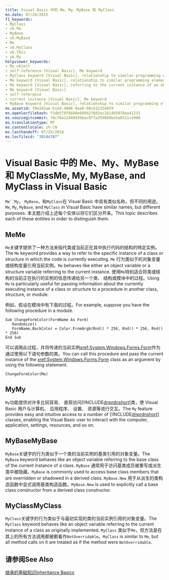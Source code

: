 ```yaml
---
title: Visual Basic 中的 Me、My、MyBase 和 MyClass
ms.date: 07/20/2015
f1_keywords:
- MyClass
- vb.Me
- MyBase
- vb.MyBase
- Me
- vb.MyClass
- vb.This
- vb.My
helpviewer_keywords:
- My object
- self-reference [Visual Basic], Me keyword
- MyClass keyword [Visual Basic], relationship to similar programming elements
- Me keyword [Visual Basic], relationship to similar programming elements
- Me keyword [Visual Basic], referring to the current instance of an object
- Me keyword [Visual Basic]
- self-reference
- current instance [Visual Basic], Me keyword
- MyBase keyword [Visual Basic], relationship to similar programming elements
ms.assetid: f8e241ae-b1ed-4886-9aa0-08c632154029
ms.openlocfilehash: f3db5f8f6688e68992f683ac1b1465078aa41231
ms.sourcegitcommit: 70c76a12449439bac0f7a359866be5a0311ce960
ms.translationtype: MT
ms.contentlocale: zh-CN
ms.lasthandoff: 07/25/2018
ms.locfileid: "39244707"
---
```

# <a name="me-my-mybase-and-myclass-in-visual-basic"></a><span data-ttu-id="e1c95-102">Visual Basic 中的 Me、My、MyBase 和 MyClass</span><span class="sxs-lookup"><span data-stu-id="e1c95-102">Me, My, MyBase, and MyClass in Visual Basic</span></span>
<span data-ttu-id="e1c95-103">`Me``My`， `MyBase`，和`MyClass`在 Visual Basic 中具有类似名称，但不同的用途。</span><span class="sxs-lookup"><span data-stu-id="e1c95-103">`Me`, `My`, `MyBase`, and `MyClass` in Visual Basic have similar names, but different purposes.</span></span> <span data-ttu-id="e1c95-104">本主题介绍上述每个实体以将它们区分开来。</span><span class="sxs-lookup"><span data-stu-id="e1c95-104">This topic describes each of these entities in order to distinguish them.</span></span>  
  
## <a name="me"></a><span data-ttu-id="e1c95-105">Me</span><span class="sxs-lookup"><span data-stu-id="e1c95-105">Me</span></span>  
 <span data-ttu-id="e1c95-106">`Me`关键字提供了一种方法来指代类或当前正在其中执行代码的结构的特定实例。</span><span class="sxs-lookup"><span data-stu-id="e1c95-106">The `Me` keyword provides a way to refer to the specific instance of a class or structure in which the code is currently executing.</span></span> <span data-ttu-id="e1c95-107">`Me` 行为类似于的对象变量或结构变量引用当前实例。</span><span class="sxs-lookup"><span data-stu-id="e1c95-107">`Me` behaves like either an object variable or a structure variable referring to the current instance.</span></span> <span data-ttu-id="e1c95-108">使用`Me`特别适合将类或结构的当前正在执行的实例的信息传递给另一个类、 结构或模块中的过程。</span><span class="sxs-lookup"><span data-stu-id="e1c95-108">Using `Me` is particularly useful for passing information about the currently executing instance of a class or structure to a procedure in another class, structure, or module.</span></span>  
  
 <span data-ttu-id="e1c95-109">例如，假设在模块中有下面的过程。</span><span class="sxs-lookup"><span data-stu-id="e1c95-109">For example, suppose you have the following procedure in a module.</span></span>  
  
```  
Sub ChangeFormColor(FormName As Form)  
   Randomize()  
   FormName.BackColor = Color.FromArgb(Rnd() * 256, Rnd() * 256, Rnd() * 256)  
End Sub  
```  
  
 <span data-ttu-id="e1c95-110">可以调用此过程，并将传递的当前实例<xref:System.Windows.Forms.Form>作为通过使用以下语句参数的类。</span><span class="sxs-lookup"><span data-stu-id="e1c95-110">You can call this procedure and pass the current instance of the <xref:System.Windows.Forms.Form> class as an argument by using the following statement.</span></span>  
  
```  
ChangeFormColor(Me)  
```  
  
## <a name="my"></a><span data-ttu-id="e1c95-111">My</span><span class="sxs-lookup"><span data-stu-id="e1c95-111">My</span></span>  
 <span data-ttu-id="e1c95-112">`My`功能提供对许多比较容易、 直观访问[!INCLUDE[dnprdnshort](~/includes/dnprdnshort-md.md)]类，使 Visual Basic 用户与计算机、 应用程序、 设置、 资源等进行交互。</span><span class="sxs-lookup"><span data-stu-id="e1c95-112">The `My` feature provides easy and intuitive access to a number of [!INCLUDE[dnprdnshort](~/includes/dnprdnshort-md.md)] classes, enabling the Visual Basic user to interact with the computer, application, settings, resources, and so on.</span></span>  
  
## <a name="mybase"></a><span data-ttu-id="e1c95-113">MyBase</span><span class="sxs-lookup"><span data-stu-id="e1c95-113">MyBase</span></span>  
 <span data-ttu-id="e1c95-114">`MyBase`关键字的行为类似于一个类的当前实例的基类引用的对象变量。</span><span class="sxs-lookup"><span data-stu-id="e1c95-114">The `MyBase` keyword behaves like an object variable referring to the base class of the current instance of a class.</span></span> <span data-ttu-id="e1c95-115">`MyBase` 通常用于访问基类成员被重写或派生类中被隐藏。</span><span class="sxs-lookup"><span data-stu-id="e1c95-115">`MyBase` is commonly used to access base class members that are overridden or shadowed in a derived class.</span></span> <span data-ttu-id="e1c95-116">`MyBase.New` 用于从派生的类构造函数中显式调用基类构造函数。</span><span class="sxs-lookup"><span data-stu-id="e1c95-116">`MyBase.New` is used to explicitly call a base class constructor from a derived class constructor.</span></span>  
  
## <a name="myclass"></a><span data-ttu-id="e1c95-117">MyClass</span><span class="sxs-lookup"><span data-stu-id="e1c95-117">MyClass</span></span>  
 <span data-ttu-id="e1c95-118">`MyClass`关键字的行为类似于与最初实现的类的当前实例引用的对象变量。</span><span class="sxs-lookup"><span data-stu-id="e1c95-118">The `MyClass` keyword behaves like an object variable referring to the current instance of a class as originally implemented.</span></span> <span data-ttu-id="e1c95-119">`MyClass` 类似于`Me`，但方法是在其上的所有方法调用都被都看作`NotOverridable`。</span><span class="sxs-lookup"><span data-stu-id="e1c95-119">`MyClass` is similar to `Me`, but all method calls on it are treated as if the method were `NotOverridable`.</span></span>  
  
## <a name="see-also"></a><span data-ttu-id="e1c95-120">请参阅</span><span class="sxs-lookup"><span data-stu-id="e1c95-120">See Also</span></span>  
 [<span data-ttu-id="e1c95-121">继承的基础知识</span><span class="sxs-lookup"><span data-stu-id="e1c95-121">Inheritance Basics</span></span>](../../../visual-basic/programming-guide/language-features/objects-and-classes/inheritance-basics.md)
